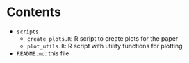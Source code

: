 # Contents

- `scripts`
  - `create_plots.R`: R script to create plots for the paper
  - `plot_utils.R`: R script with utility functions for plotting
- `README.md`: this file
